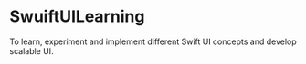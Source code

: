 # SwuiftUILearning

To learn, experiment and implement different Swift UI concepts and develop scalable UI.
